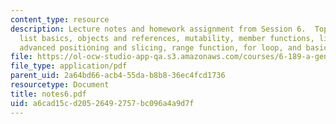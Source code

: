 ```yaml
---
content_type: resource
description: Lecture notes and homework assignment from Session 6.  Topics include
  list basics, objects and references, mutability, member functions, lists redux,
  advanced positioning and slicing, range function, for loop, and basic advanced loops.
file: https://ol-ocw-studio-app-qa.s3.amazonaws.com/courses/6-189-a-gentle-introduction-to-programming-using-python-january-iap-2008/a6cad15cd20526492757bc096a4a9d7f_notes6.pdf
file_type: application/pdf
parent_uid: 2a64bd66-acb4-55da-b8b8-36ec4fcd1736
resourcetype: Document
title: notes6.pdf
uid: a6cad15c-d205-2649-2757-bc096a4a9d7f
---
```

